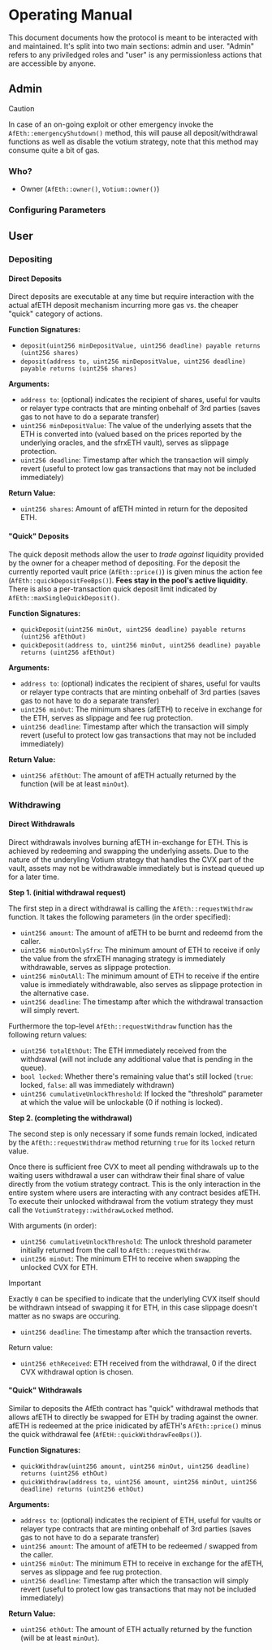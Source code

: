 # Operating Manual

This document documents how the protocol is meant to be interacted with and maintained. It's split
into two main sections: admin and user. "Admin" refers to any priviledged roles and "user" is any
permissionless actions that are accessible by anyone.

## Admin

> [!CAUTION]
> In case of an on-going exploit or other emergency invoke the `AfEth::emergencyShutdown()` method,
> this will pause all deposit/withdrawal functions as well as disable the votium strategy, note that
> this method may consume quite a bit of gas.

### Who?

- Owner (`AfEth::owner()`, `Votium::owner()`)

### Configuring Parameters


## User

### Depositing

#### Direct Deposits

Direct deposits are executable at any time but require interaction with the actual afETH deposit
mechanism incurring more gas vs. the cheaper "quick" category of actions.

**Function Signatures:**
- `deposit(uint256 minDepositValue, uint256 deadline) payable returns (uint256 shares)`
- `deposit(address to, uint256 minDepositValue, uint256 deadline) payable returns (uint256 shares)`

**Arguments:**
- `address to`: (optional) indicates the recipient of shares, useful for vaults or relayer type
  contracts that are minting onbehalf of 3rd parties (saves gas to not have to do a separate
  transfer)
- `uint256 minDepositValue`: The value of the underlying assets that the ETH is converted into
  (valued based on the prices reported by the underlying oracles, and the sfrxETH vault), serves as
  slippage protection.
- `uint256 deadline`: Timestamp after which the transaction will simply revert (useful to protect
  low gas transactions that may not be included immediately)

**Return Value:**
- `uint256 shares`: Amount of afETH minted in return for the deposited ETH.

#### "Quick" Deposits

The quick deposit methods allow the user to _trade against_ liquidity provided by the owner for
a cheaper method of depositing. For the deposit the currently reported vault price (`AfEth::price()`)
is given minus the action fee (`AfEth::quickDepositFeeBps()`). **Fees stay in the pool's active liquidity**.
There is also a per-transaction quick deposit limit indicated by `AfEth::maxSingleQuickDeposit()`.

**Function Signatures:**
- `quickDeposit(uint256 minOut, uint256 deadline) payable returns (uint256 afEthOut)`
- `quickDeposit(address to, uint256 minOut, uint256 deadline) payable returns (uint256 afEthOut)`

**Arguments:**
- `address to`: (optional) indicates the recipient of shares, useful for vaults or relayer type
  contracts that are minting onbehalf of 3rd parties (saves gas to not have to do a separate
  transfer)
- `uint256 minOut`: The minimum shares (afETH) to receive in exchange for the ETH, serves as
  slippage and fee rug protection.
- `uint256 deadline`: Timestamp after which the transaction will simply revert (useful to protect
  low gas transactions that may not be included immediately)

**Return Value:**
- `uint256 afEthOut`: The amount of afETH actually returned by the function (will be at least
  `minOut`).

### Withdrawing

#### Direct Withdrawals

Direct withdrawals involves burning afETH in-exchange for ETH. This is achieved by redeeming and
swapping the underlying assets. Due to the nature of the underyling Votium strategy that handles the
CVX part of the vault, assets may not be withdrawable immediately but is instead queued up for a later
time.

**Step 1. (initial withdrawal request)**

The first step in a direct withdrawal is calling the `AfEth::requestWithdraw` function. It takes the
following parameters (in the order specified):

- `uint256 amount`: The amount of afETH to be burnt and redeemd from the caller.
- `uint256 minOutOnlySfrx`: The minimum amount of ETH to receive if only the value from the sfrxETH
  managing strategy is immediately withdrawable, serves as slippage protection.
- `uint256 minOutAll`: The minimum amount of ETH to receive if the entire value is immediately
  withdrawable, also serves as slippage protection in the alternative case.
- `uint256 deadline`: The timestamp after which the withdrawal transaction will simply revert.

Furthermore the top-level `AfEth::requestWithdraw` function has the following return values:
- `uint256 totalEthOut`: The ETH immediately received from the withdrawal (will not include any
  additional value that is pending in the queue).
- `bool locked`: Whether there's remaining value that's still locked (`true`: locked, `false`: all
  was immediately withdrawn)
- `uint256 cumulativeUnlockThreshold`: If locked the "threshold" parameter at which the value will
  be unlockable (0 if nothing is locked).

**Step 2. (completing the withdrawal)**

The second step is only necessary if some funds remain locked, indicated by the
`AfEth::requestWithdraw` method returning `true` for its `locked` return value.

Once there is sufficient free CVX to meet all pending withdrawals up to the waiting users withdrawal
a user can withdraw their final share of value directly from the votium strategy contract. This is
the only interaction in the entire system where users are interacting with any contract besides
afETH. To execute their unlocked withdrawal from the votium strategy they must call the
`VotiumStrategy::withdrawLocked` method.

With arguments (in order):
- `uint256 cumulativeUnlockThreshold`: The unlock threshold parameter initially returned from the
  call to `AfEth::requestWithdraw`.
- `uint256 minOut`: The minimum ETH to receive when swapping the unlocked CVX for ETH.
> [!IMPORTANT]
> Exactly `0` can be specified to indicate that the underlyling CVX itself should be withdrawn
> intsead of swapping it for ETH, in this case slippage doesn't matter as no swaps are occuring.
- `uint256 deadline`: The timestamp after which the transaction reverts.

Return value:
- `uint256 ethReceived`: ETH received from the withdrawal, 0 if the direct CVX withdrawal option is
  chosen.

#### "Quick" Withdrawals

Similar to deposits the AfEth contract has "quick" withdrawal methods that allows afETH to directly
be swapped for ETH by trading against the owner. afETH is redeemed at the price inidicated by
afETH's `AfEth::price()` minus the quick withdrawal fee (`AfEtH::quickWithdrawFeeBps()`).

**Function Signatures:**
- `quickWithdraw(uint256 amount, uint256 minOut, uint256 deadline) returns (uint256 ethOut)`
- `quickWithdraw(address to, uint256 amount, uint256 minOut, uint256 deadline) returns (uint256 ethOut)`

**Arguments:**
- `address to`: (optional) indicates the recipient of ETH, useful for vaults or relayer type
  contracts that are minting onbehalf of 3rd parties (saves gas to not have to do a separate
  transfer)
- `uint256 amount`: The amount of afETH to be redeemed / swapped from the caller.
- `uint256 minOut`: The minimum ETH to receive in exchange for the afETH, serves as
  slippage and fee rug protection.
- `uint256 deadline`: Timestamp after which the transaction will simply revert (useful to protect
  low gas transactions that may not be included immediately)

**Return Value:**
- `uint256 ethOut`: The amount of ETH actually returned by the function (will be at least
  `minOut`).
